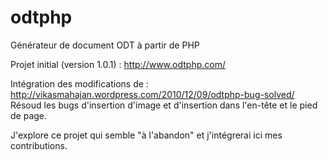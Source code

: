 odtphp
======

Générateur de document ODT à partir de PHP

Projet initial (version 1.0.1) : http://www.odtphp.com/

Intégration des modifications de : http://vikasmahajan.wordpress.com/2010/12/09/odtphp-bug-solved/
Résoud les bugs d'insertion d'image et d'insertion dans l'en-tête et le pied de page.

J'explore ce projet qui semble "à l'abandon" et j'intégrerai ici mes contributions.